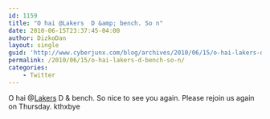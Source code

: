 ```yaml
---
id: 1159
title: "O hai @Lakers  D &amp; bench. So n"
date: 2010-06-15T23:37:45-04:00
author: DizkoDan
layout: single
guid: 'http://www.cyberjunx.com/blog/archives/2010/06/15/o-hai-lakers-d-bench-so-n/'
permalink: /2010/06/15/o-hai-lakers-d-bench-so-n/
categories:
    - Twitter
---
```


O hai @[Lakers](http://twitter.com/Lakers) D &amp; bench. So nice to see you again. Please rejoin us again on Thursday. kthxbye